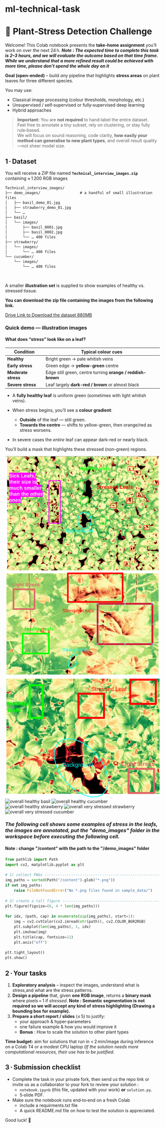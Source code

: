 # ml-technical-task 

# 🌿 Plant‑Stress Detection Challenge

Welcome! This Colab notebook presents the **take‑home assignment** you’ll work on over the next 24 h.
***Note : The expected time to complete this task is 2–3 hours, and we will evaluate the outcome based on that time frame. While we understand that a more refined result could be achieved with more time, please don’t spend the whole day on it***

**Goal (open‑ended)** – build *any* pipeline that highlights **stress areas** on plant leaves for three different species.

You may use:

* Classical image processing (colour thresholds, morphology, etc.)
* Unsupervised / self‑supervised or fully‑supervised deep learning
* Hybrid approaches

> **Important:** You are **not required** to hand‑label the entire dataset.  
> Feel free to annotate a *tiny* subset, rely on clustering, or stay fully rule‑based.  
> We will focus on sound reasoning, code clarity, **how easily your method can generalise to new plant types**, and overall result quality—not sheer model size.



## 1 · Dataset

You will receive a ZIP file named **`Technical_interview_images.zip`** containing ≈ 1 200 RGB images

```
Technical_interview_images/
├── demo_images/                  # a handful of small illustration files
│   ├── basil_demo_01.jpg
│   ├── strawberry_demo_01.jpg
│   └── …
├── basil/
│   └── images/
│       ├── basil_0001.jpg
│       ├── basil_0002.jpg
│       └── … 400 files
├── strawberry/
│   └── images/
│       └── … 400 files
└── cucumber/
    └── images/
        └── … 400 files

    
```

A smaller **illustration set** is supplied to show examples of healthy vs. stressed tissue.  

**You can download the zip file containing the images from the following link.**

[Drive Link to Download the dataset 880MB](https://drive.google.com/file/d/1gWiGwoKYU9cufbVq_t_hB-wx2Gn1WRLz/view?usp=drive_link)


### Quick demo — illustration images

#### What does “stress” look like on a leaf?

| Condition           | Typical colour cues                                         | 
| ------------------- | ----------------------------------------------------------- | 
| **Healthy**         | Bright green → pale whitish veins                           | 
| **Early stress**    | Green edge → **yellow-green** centre                        | 
| **Moderate stress** | Edge still green, centre turning **orange / reddish-brown** | 
| **Severe stress**   | Leaf largely **dark-red / brown** or almost black           | 



* A **fully healthy leaf** is uniform green (sometimes with light whitish veins).
* When stress begins, you’ll see a **colour gradient**:

  * **Outside** of the leaf — still green.
  * **Towards the centre** — shifts to yellow-green, then orange/red as stress worsens.
* In severe cases the *entire* leaf can appear dark-red or nearly black.

You’ll build a mask that highlights these stressed (non-green) regions.

![basil](/demo_images/basil.png)
![cucumber](/demo_images/cucumber.png)
![strawberry](/demo_images/strawberry.png)
![overall healthy basil](/demo_images/overall%20healthy%20basil.png)
![overall healthy cucumber](/demo_images/overall%20healthy%20cucumber.png)
![overall healthy strawberry](/demo_images/overall%20healthy%20strawberry.png)
![overall very stressed strawberry](/demo_images/overall%20very%20stressed%20strawberry.png)
![overall very stressed cucumber](/demo_images/overall%20very_stressed%20cucumber.png)




### ***The following cell shows some examples of stress in the leafs, the images are annotated, put the "demo_images" folder in the workspace before executing the following cell.***
#### **Note : change "/content" with the path to the "/demo_images" folder**



```python
from pathlib import Path
import cv2, matplotlib.pyplot as plt

# 1) collect PNGs -----------------------------------------------------
img_paths = sorted(Path("/content").glob("*.png"))
if not img_paths:
    raise FileNotFoundError("No *.png files found in sample_data/")

# 2) create a tall figure --------------------------------------------
plt.figure(figsize=(6, 4 * len(img_paths)))

for idx, (path, cap) in enumerate(zip(img_paths), start=1):
    img = cv2.cvtColor(cv2.imread(str(path)), cv2.COLOR_BGR2RGB)
    plt.subplot(len(img_paths), 1, idx)
    plt.imshow(img)
    plt.title(cap, fontsize=11)
    plt.axis("off")

plt.tight_layout()
plt.show()

```



## 2 · Your tasks

1. **Exploratory analysis** – inspect the images, understand what is stress,and what are the stress patterns.  
2. **Design a pipeline** that, given **one RGB image**, returns a **binary mask** where pixels = 1 if *stressed*.
**Note : Semantic segmentation is not required so we will accept any kind of stress highlighting (Drawing a bounding box for example).**
3. **Prepare a short report / slides** (≤ 5) to justify:
   * your approach & hyper‑parameters
   * one failure example & how you would improve it
   * **Bonus** : How to scale the solution to other plant types

**Time budget:** aim for solutions that run in < 2 min/image during inference on a Colab T4 or a modest CPU laptop (*If the solution needs more computational resources, their use has to be justified*.



## 3 · Submission checklist

* Complete the task in your private fork, then send us the repo link or invite us as a collaborator to your fork to review your solution :
  * `notebook.ipynb` (this file, updated with your work) **or** `solution.py`.
  * 5‑slide PDF.
* Make sure the notebook runs end‑to‑end on a fresh Colab
  * include a requirments.txt file
  * A quick README.md file on how to test the solution is appreciated.

Good luck! 🚀

